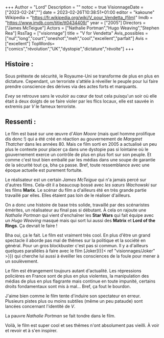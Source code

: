 +++
Author = "Lord"
Description = ""
notoc = true
VisionnageDate = ["2023-02-24",""]
date = 2023-02-26T10:38:51+01:00
editor = "kakoune"
Wikipedia = "https://fr.wikipedia.org/wiki/V_pour_Vendetta_(film)"
Imdb = "https://www.imdb.com/title/tt0434409/"
year = ["2005"]
Directors = ["James McTeigue"]
Actors = ["Nathalie Portman","Hugo Weaving","Stephen Rea"]
RssTag = ["visionnage"]
title = "V for Vendetta"
Avis_possibles = ["nul","long","court","oneshot","meh","cool","excellent","parfait"]
Avis = ["excellent"]
TopWords=["comics","révolution","UK","dystopie","dictature","révolte"]
+++
## Histoire :
Sous prétexte de sécurité, le Royaume-Uni se transforme de plus en plus en dictature.
Cependant, un terroriste s'attèle à réveiller le peuple pour lui faire prendre conscience des dérives via des actes forts et marquants.

*Evey* se retrouve sans le vouloir au cœur de tout cela puisqu'un soir où elle était à deux doigts de se faire violer par les flics locaux, elle est sauvée in extremis par *V* le fameux terroriste.

## Ressenti :
Le film est basé sur une œuvre d'*Alan Moore* (mais quel homme prolifique dis donc !) qui a été créé en réaction au gouvernement de *Margaret Thatcher* dans les années 80.
Mais ce film sorti en 2005 a actualisé un peu plus le contexte pour placer ça dans une dystopie pas si lointaine où le gouvernement exerce un contrôle de plus en plus fort sur son peuple.
Et comme c'est tout bien emballé par les médias dans une soupe de garantie de la sécurité tout ça, bha ça passe.
Bref, toute ressemblance avec une époque actuelle est purement fortuite.

Le réalisateur est un certain *James McTeigue* qui n'a jamais percé sur d'autres films.
Cela-dit il a beaucoup bossé avec *les sœurs Wachowski* sur les films **Marix**.
Le scénar du film a d'ailleurs été en très grande partie travaillé par elles.
Elles étaient pas loin de le réaliser d'ailleurs.

On a donc une histoire de base très solide, travaillé par des scénaristes émérites, un réalisateur au final pas si débutant.
À cela on rajoute une *Nathalie Portman* qui vient d'enchaîner les **Star Wars** qui fait équipe avec un *Hugo Weaving* masqué mais qui sort lui aussi des **Matrix** et **Lord of the Rings**.
Ça devrait le faire !

Bha oui, ça le fait.
Le film est vraiment très cool.
En plus d'être un grand spectacle il aborde pas mal de thêmes sur la politique et la société en général.
Pour un gros blockbuster c'est pas si commun.
Il y a d'ailleurs quelques parallèles à faire avec le film [Joker]({{< ref "visionnages/Joker" >}}) qui cherche lui aussi à éveiller les consciences de la foule pour mener à un soulèvement.

Le film est étrangement toujours autant d'actualité.
Les répressions policières en France sont de plus en plus violentes, la manipulation des médias de plus en plus flagrante mais continue en toute impunité, certains droits fondamentaux sont mis à mal…
Bref, ça fout le bourdon.

J'aime bien comme le film tente d'induire son spectateur en erreur.
Plusieurs pistes plus ou moins subtiles (même un peu pataude) sont lancées concernant l'identité de *V*.

La pauvre *Nathalie Portman* se fait tondre dans le film.

Voilà, le film est super cool et ses thêmes n'ont absolument pas vieilli.
À voir et revoir et à s'en inspirer.
